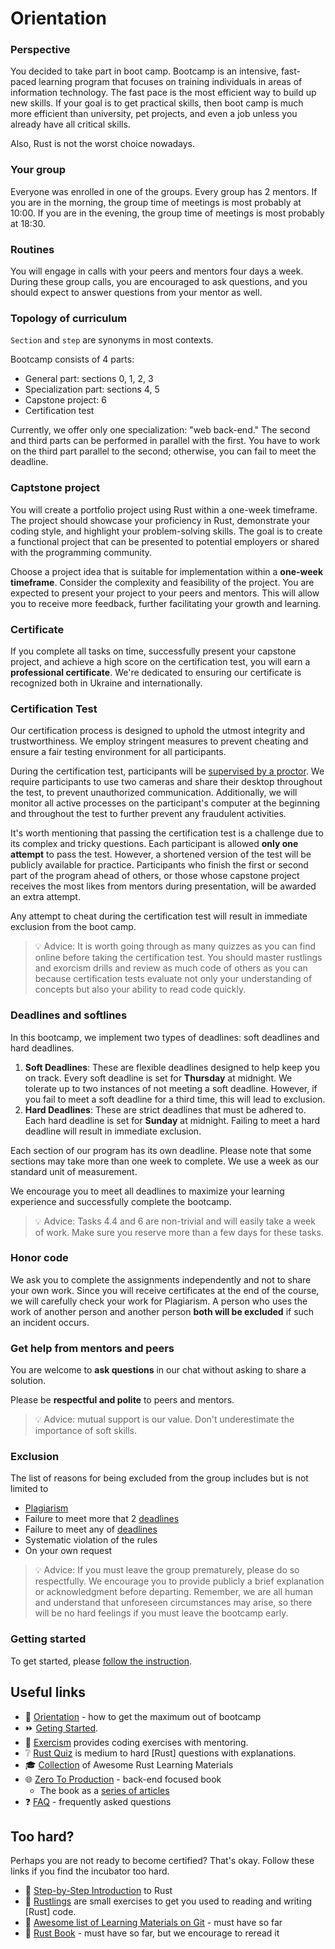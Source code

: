 # Orientation

### Perspective

You decided to take part in boot camp. Bootcamp is an intensive, fast-paced learning program that focuses on training individuals in areas of information technology. The fast pace is the most efficient way to build up new skills. If your goal is to get practical skills, then boot camp is much more efficient than university, pet projects, and even a job unless you already have all critical skills.

Also, Rust is not the worst choice nowadays.

<!-- xxx : add list why rust -->

### Your group

Everyone was enrolled in one of the groups. Every group has 2 mentors. If you are in the morning, the group time of meetings is most probably at 10:00. If you are in the evening, the group time of meetings is most probably at 18:30.

### Routines

You will engage in calls with your peers and mentors four days a week. During these group calls, you are encouraged to ask questions, and you should expect to answer questions from your mentor as well.

### Topology of curriculum

`Section` and `step` are synonyms in most contexts.

Bootcamp consists of 4 parts:

- General part: sections 0, 1, 2, 3
- Specialization part: sections 4, 5
- Capstone project: 6
- Certification test

Currently, we offer only one specialization: "web back-end." The second and third parts can be performed in parallel with the first. You have to work on the third part parallel to the second; otherwise, you can fail to meet the deadline.

### Captstone project

You will create a portfolio project using Rust within a one-week timeframe. The project should showcase your proficiency in Rust, demonstrate your coding style, and highlight your problem-solving skills. The goal is to create a functional project that can be presented to potential employers or shared with the programming community.

Choose a project idea that is suitable for implementation within a **one-week timeframe**. Consider the complexity and feasibility of the project. You are expected to present your project to your peers and mentors. This will allow you to receive more feedback, further facilitating your growth and learning.

### Certificate

If you complete all tasks on time, successfully present your capstone project, and achieve a high score on the certification test, you will earn a **professional certificate**. We're dedicated to ensuring our certificate is recognized both in Ukraine and internationally.

### Certification Test

Our certification process is designed to uphold the utmost integrity and trustworthiness. We employ stringent measures to prevent cheating and ensure a fair testing environment for all participants.

During the certification test, participants will be [supervised by a proctor][certification test]. We require participants to use two cameras and share their desktop throughout the test, to prevent unauthorized communication. Additionally, we will monitor all active processes on the participant's computer at the beginning and throughout the test to further prevent any fraudulent activities.

It's worth mentioning that passing the certification test is a challenge due to its complex and tricky questions. Each participant is allowed **only one attempt** to pass the test. However, a shortened version of the test will be publicly available for practice. Participants who finish the first or second part of the program ahead of others, or those whose capstone project receives the most likes from mentors during presentation, will be awarded an extra attempt.

Any attempt to cheat during the certification test will result in immediate exclusion from the boot camp.

> 💡 Advice: It is worth going through as many quizzes as you can find online before taking the certification test. You should master rustlings and exorcism drills and review as much code of others as you can because certification tests evaluate not only your understanding of concepts but also your ability to read code quickly.

### Deadlines and softlines

In this bootcamp, we implement two types of deadlines: soft deadlines and hard deadlines.

1. **Soft Deadlines**: These are flexible deadlines designed to help keep you on track. Every soft deadline is set for **Thursday** at midnight. We tolerate up to two instances of not meeting a soft deadline. However, if you fail to meet a soft deadline for a third time, this will lead to exclusion.
2. **Hard Deadlines**: These are strict deadlines that must be adhered to. Each hard deadline is set for **Sunday** at midnight. Failing to meet a hard deadline will result in immediate exclusion.

Each section of our program has its own deadline. Please note that some sections may take more than one week to complete. We use a week as our standard unit of measurement.

We encourage you to meet all deadlines to maximize your learning experience and successfully complete the bootcamp.

> 💡 Advice: Tasks 4.4 and 6 are non-trivial and will easily take a week of work. Make sure you reserve more than a few days for these tasks.

### Honor code

We ask you to complete the assignments independently and not to share your own work. Since you will receive certificates at the end of the course, we will carefully check your work for Plagiarism. A person who uses the work of another person and another person **both will be excluded** if such an incident occurs.

### Get help from mentors and peers

You are welcome to **ask questions** in our chat without asking to share a solution.

Please be **respectful and polite** to peers and mentors.

> 💡 Advice: mutual support is our value. Don't underestimate the importance of soft skills.

### Exclusion

The list of reasons for being excluded from the group includes but is not limited to

- [Plagiarism]
- Failure to meet more that 2 [deadlines]
- Failure to meet any of [deadlines]
- Systematic violation of the rules
- On your own request

> 💡 Advice: If you must leave the group prematurely, please do so respectfully. We encourage you to provide publicly a brief explanation or acknowledgment before departing. Remember, we are all human and understand that unforeseen circumstances may arise, so there will be no hard feelings if you must leave the bootcamp early.

### Getting started

To get started, please [follow the instruction][Geting Started].

## Useful links

- 🧭 [Orientation] - how to get the maximum out of bootcamp
- ⏩ [Geting Started][Geting Started].
- :school: [Exercism] provides coding exercises with mentoring.
- :grey_question: [Rust Quiz] is medium to hard [Rust] questions with explanations.
- :mortar_board: [Collection][Learning Materials] of Awesome Rust Learning Materials
- :globe_with_meridians: [Zero To Production] - back-end focused book
  - The book as a [series of articles][Zero To Production as a series of articles]
- :question: [FAQ] - frequently asked questions

## Too hard?

Perhaps you are not ready to become certified? That's okay. Follow these links if you find the incubator too hard.

- :footprints:️ [Step-by-Step Introduction] to Rust
- :baby: [Rustlings] are small exercises to get you used to reading and writing [Rust] code.
- :file_folder: [Awesome list of Learning Materials on Git][Learning Materials on Git] - must have so far
- :blue_book: [Rust Book] - must have so far, but we encourage to reread it

[Plagiarism]: #honor-code
[deadlines]: #deadlines
[Rust Incubator]: https://github.com/rust-lang-ua/rust_incubator/README.md
[certification test]: https://www.youtube.com/watch?v=cInMjEaH1q0

[Orientation]: ./orientation.md
[Geting Started]: https://github.com/rust-lang-ua/rust_incubator#getting-started
[Exercism]: https://exercism.org/tracks/rust
[Rust Quiz]: https://github.com/dtolnay/rust-quiz
[Learning Materials]: https://github.com/rust-lang-ua/learn_rust_together/blob/master/learn.md
[Zero To Production]: https://www.zero2prod.com/index.html?country=Ukraine&discount_code=EEU60
[Zero To Production as a series of articles]: ./backend_book.md
[FAQ]: ./faq.md
[Step-by-Step Introduction]: https://github.com/rust-lang-ua/learn_rust_together/blob/master/introduction.md
[Rustlings]: https://github.com/rust-lang/rustlings
[Learning Materials on Git]: https://github.com/Learn-Together-Pro/LearnGitTogether
[Rust Book]: https://doc.rust-lang.org/book
